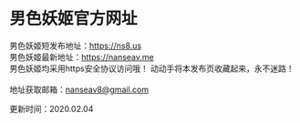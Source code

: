 # 男色妖姬官方网址

男色妖姬短发布地址：https://ns8.us<br />
男色妖姬最新地址：https://nanseav.me<br />
男色妖姬均采用https安全协议访问哦！
动动手将本发布页收藏起来，永不迷路！<br />  
地址获取邮箱：nanseav8@gmail.com

更新时间：2020.02.04
